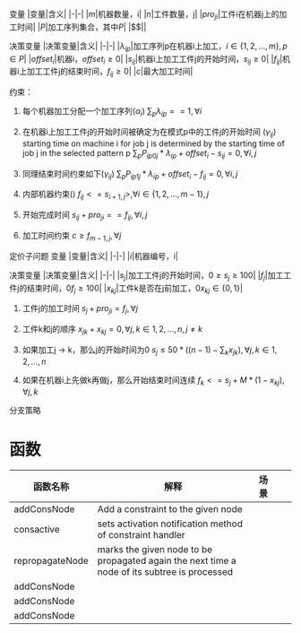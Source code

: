 变量
|变量|含义|
|-|-|
|$m$|机器数量，i|
|$n$|工件数量，j|
|$pro_{ji}$|工件i在机器j上的加工时间|
|$P$|加工序列集合，其中$P$|
|$$||

决策变量
|决策变量|含义|
|-|-|
|$\lambda_{ip}$|加工序列p在机器i上加工，$i \in \{1,2,...,m\}, p \in P$|
|$offset_{i}$|机器i，$offset_{i} \ge 0$|
|$s_{ij}$|机器i上加工工件j的开始时间，$s_{ij} \ge 0$|
|$f_{ij}$|机器i上加工工件j的结束时间，$f_{ij} \ge 0$|
|$c$|最大加工时间|



约束：
1. 每个机器加工分配一个加工序列($\alpha_i$)
$\sum_{p}{\lambda_{ip}} == 1, \forall i$

2. 在机器i上加工工件j的开始时间被确定为在模式p中的工件j的开始时间 ($\gamma_{ij}$) starting time on machine i for job j is determined by the starting time of job j in the selected pattern p
$\sum_{p}{P_{ip0j} * \lambda_{ip}} + offset_{i} - s_{ij} = 0, \forall i, j$

3. 同理结束时间约束如下($\gamma_{ij}$)
$\sum_{p}{P_{ip1j} * \lambda_{ip}} + offset_{i} - f_{ij} = 0, \forall i, j$
   
4. 内部机器约束()
$f_{ij} <= s_{i + 1, j}>, \forall i \in \{1,2,...,m -  1\}, j$

5. 开始完成时间
$s_{ij} + pro_{ji} == f_{ij}, \forall i, j$

6. 加工时间约束
$c \ge f_{m-1, j}, \forall j$



定价子问题
变量
|变量|含义|
|-|-|
|$i$|机器编号，i|

决策变量
|决策变量|含义|
|-|-|
|$s_{j}$|加工工件j的开始时间，$0 \ge s_{j} \ge 100$|
|$f_{j}$|加工工件j的结束时间，$0 f_{j} \ge 100$|
|$x_{kj}$|工件k是否在j前加工，$0 x_{kj} \in \{0, 1\}$|

1. 工件j的加工时间
$s_{j} + pro_{ji} = f_{j}, \forall j$

2. 工件k和j的顺序
$x_{jk} + x_{kj} = 0, \forall j, k \in {1,2,...,n}, j \ne k$

3. 如果加工j -> k，那么j的开始时间为0
$s_{j} \le 50 * ((n - 1) - \sum_{k}{x_{jk}}), \forall j, k \in {1,2,...,n}$

4. 如果在机器i上先做k再做j，那么开始结束时间连续
$f_{k} <= s_{j} + M * (1 - x_{kj}), \forall j, k$



分支策略






# 函数
|函数名称|解释|场景|||
|-|-|-|-|-|
|addConsNode|Add a constraint to the given node||||
|consactive|sets activation notification method of constraint handler||||
|repropagateNode|marks the given node to be propagated again the next time a node of its subtree is processed||||
|addConsNode|||||
|addConsNode|||||
|addConsNode|||||